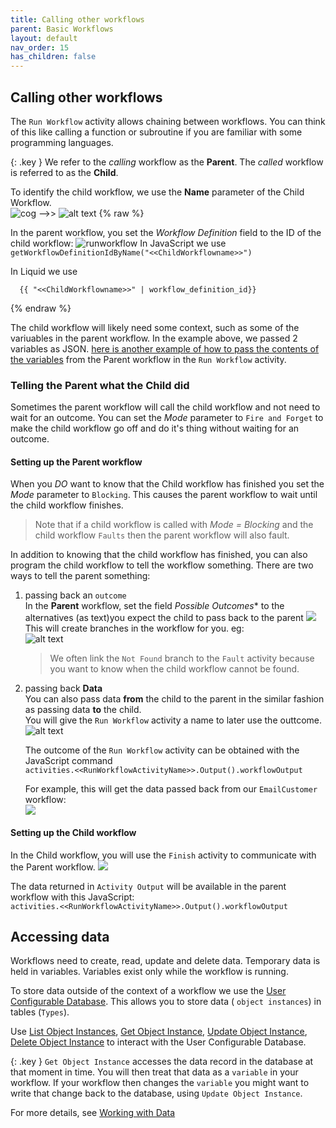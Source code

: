 ```yaml
---
title: Calling other workflows
parent: Basic Workflows
layout: default
nav_order: 15
has_children: false
---
```



## Calling other workflows

The `Run Workflow` activity allows chaining between workflows.  You can think of this like calling a function or subroutine if you are familiar with some programming languages.


{: .key }
We refer to the *calling* workflow as the **Parent**.  The *called* workflow is referred to as the **Child**.

To identify the child workflow, we use the **Name** parameter of the Child Workflow.  
![cog](image-2.png) -->> ![alt text](image-3.png)
{% raw %}

In the parent workflow, you set the *Workflow Definition* field to the ID of the child workflow:
![runworkflow](image-4.png)
In JavaScript we use `getWorkflowDefinitionIdByName("<<ChildWorkflowname>>")`  

In Liquid we use 
```liquid
  {{ "<<ChildWorkflowname>>" | workflow_definition_id}}  
```
{% endraw %}



The child workflow will likely need some context, such as some of the variuables in the parent workflow. In the example above, we passed 2 variables as JSON. [here is another example of how to pass the contents of the variables](./041-InputToWorkflow.html) from the Parent workflow in the `Run Workflow` activity.



### Telling the Parent what the Child did

Sometimes the parent workflow will call the child workflow and not need to wait for an outcome.  You can set the *Mode* parameter to `Fire and Forget` to make the child workflow go off and do it's thing without waiting for an outcome.

#### Setting up the Parent workflow

When you *DO* want to know that the Child workflow has finished you set the *Mode* parameter to `Blocking`.  This causes the parent workflow to wait until the child workflow finishes. 

> Note that if a child workflow is called with *Mode = Blocking* and the child workflow `Faults` then the parent workflow will also fault.

In addition to knowing that the child workflow has finished, you can also program the child workflow to tell the workflow something.  There are two ways to tell the parent something:

1. passing back an `outcome`  
    In the **Parent** workflow, set the field *Possible Outcomes** to the alternatives (as text)you expect the child to pass back to the parent
    ![](2024-07-18-15-02-01.png)
    This will create branches in the workflow for you.  eg:  
    ![alt text](image.png)
    > We often link the `Not Found` branch to the `Fault` activity because you want to know when the child workflow cannot be found.
2. passing back **Data**  
   You can also pass data **from** the child to the parent in the similar fashion as passing data **to** the child.  
   You will give the `Run Workflow` activity a name to later use the outtcome.  
   ![alt text](image-5.png) 

   The outcome of the `Run Workflow` activity can be obtained with the JavaScript command  
       ```activities.<<RunWorkflowActivityName>>.Output().workflowOutput```  
   
   For example, this will get the data passed back from our `EmailCustomer` workflow:  
   ![](2024-07-18-15-26-54.png)
     

#### Setting up the Child workflow

   In the Child workflow, you will use the `Finish` activity to communicate with the Parent workflow.
    ![](2024-07-18-15-34-37.png)

The data returned in `Activity Output` will be available in the parent workflow with this JavaScript:  
       ```activities.<<RunWorkflowActivityName>>.Output().workflowOutput```  


## Accessing data 

Workflows need to create, read, update and delete data.  Temporary data is held in variables.  Variables exist only while the workflow is running.

To store data outside of the context of a workflow we use the [User Configurable Database](..\05_Database\README.html).  This allows you to store data ( `object instances`) in tables (`Types`).

Use [List Object Instances](..\12_workflow_activities/04_data/README.html#list-object-instances), [Get Object Instance](..\12_workflow_activities/04_data/README.html#get-object-instance), [Update Object Instance](..\12_workflow_activities/04_data/README.html#update-object-instance), [Delete Object Instance](..\12_workflow_activities/04_data/README.html#delete-object-instance) to interact with the User Configurable Database.


{: .key }
`Get Object Instance` accesses the data record in the database at that moment in time.  You will then treat that data as a `variable` in your workflow. If your workflow then changes the `variable` you might want to write that change back to the database, using `Update Object Instance`.

For more details, see [Working with Data](..\08_handling%20_the_data/README.html)

